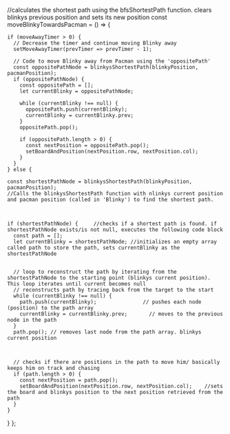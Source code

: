 
//calculates the shortest path using the bfsShortestPath function. clears blinkys previous position and sets its new position
  const moveBlinkyTowardsPacman = () => {

    if (moveAwayTimer > 0) {
      // Decrease the timer and continue moving Blinky away
      setMoveAwayTimer(prevTimer => prevTimer - 1);

      // Code to move Blinky away from Pacman using the 'oppositePath'
      const oppositePathNode = blinkysShortestPath(blinkyPosition, pacmanPosition);
      if (oppositePathNode) {
        const oppositePath = [];
        let currentBlinky = oppositePathNode;

        while (currentBlinky !== null) {
          oppositePath.push(currentBlinky);
          currentBlinky = currentBlinky.prev;
        }
        oppositePath.pop();

        if (oppositePath.length > 0) {
          const nextPosition = oppositePath.pop();
          setBoardAndPosition(nextPosition.row, nextPosition.col);
        }
      }
    } else {

    const shortestPathNode = blinkysShortestPath(blinkyPosition, pacmanPosition);
    //Calls the blinkysShortestPath function with nlinkys current position and pacman position (called in 'Blinky') to find the shortest path.



    if (shortestPathNode) {     //checks if a shortest path is found. if shortestPathNode exists/is not null, executes the following code block
      const path = [];       
      let currentBlinky = shortestPathNode; //initializes an empty array called path to store the path, sets currentBlinky as the shortestPathNode


      // loop to reconstruct the path by iterating from the shortestPathNode to the starting point (blinkys current position). This loop iterates until current becomes null
      // reconstructs path by tracing back from the target to the start
      while (currentBlinky !== null) {
        path.push(currentBlinky);               // pushes each node (position) to the path array
        currentBlinky = currentBlinky.prev;       // moves to the previous node in the path
      }
      path.pop(); // removes last node from the path array. blinkys current position



      // checks if there are positions in the path to move him/ basically keeps him on track and chasing
      if (path.length > 0) {
        const nextPosition = path.pop();          
        setBoardAndPosition(nextPosition.row, nextPosition.col);    //sets the board and blinkys position to the next position retrieved from the path
      }
    }
  }
  };